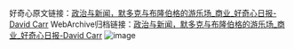 好奇心原文链接：[政治与新闻，默多克与布隆伯格的游乐场_商业_好奇心日报-David Carr](https://www.qdaily.com/articles/5825.html)
WebArchive归档链接：[政治与新闻，默多克与布隆伯格的游乐场_商业_好奇心日报-David Carr](http://web.archive.org/web/20190623165523/https://www.qdaily.com/articles/5825.html)
![image](http://ww3.sinaimg.cn/large/007d5XDply1g3w97s015yj30u044zu0x)
